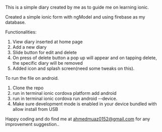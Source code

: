 This is a simple diary created by me as to guide me on learning ionic. 

Created a simple ionic form with ngModel and using firebase as my database.

Functionalities:

1. View diary inserted at home page
2. Add a new diary 
3. Slide button for edit and delete
4. On press of delete button a pop up will appear and on tapping delete, the specific diary will be removed
5. Added icon and splash screen(need some tweaks on this).


To run the file on android.

1. Clone the repo
2. run in terminal ionic cordova platform add android
3. run in terminal ionic cordova run android --device.
4. Make sure development mode is enabled in your device bundled with allow install from USB



Happy coding and do find me at ahmedmuaz0152@gmail.com for any improvement suggestion..